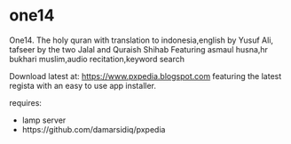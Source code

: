 # one14
<p>One14. The holy quran with translation to indonesia,english by Yusuf Ali,  tafseer by the two Jalal and Quraish Shihab  Featuring asmaul husna,hr bukhari muslim,audio recitation,keyword search
</p>

Download latest at:
https://www.pxpedia.blogspot.com
featuring the latest regista with an easy to use app installer.


requires: 
<ul>
<li>lamp server</li>
<li>https://github.com/damarsidiq/pxpedia</li>
</ul>
